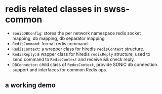 # redis related classes in swss-common
* `SonicDBConfig`: stores the per network namespace redis socket mapping, db mapping, db separator mapping 
* `RedisCommand`: format redis command.
* `RedisContext`: a wrapper class for hiredis `redisContext` structure.
* `RedisReply`: a wapper class for hiredis `redisReply` structure, used to send command to `RedisContext` and receive && check reply.
* `DBConnector`: child class of `RedosContext`, provide SONiC db connection support and interfaces for common Redis ops.

## a working demo
